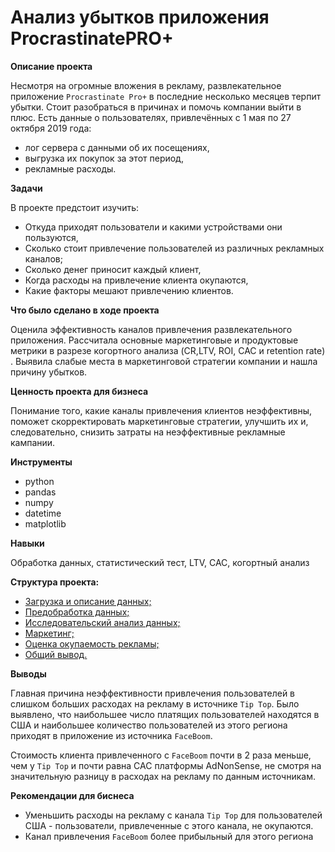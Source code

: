# **Анализ убытков приложения ProcrastinatePRO+**

**Описание проекта**

Несмотря на огромные вложения в рекламу, развлекательное приложение `Procrastinate Pro+` в последние несколько месяцев терпит убытки. Стоит разобраться в причинах и помочь компании выйти в плюс.
Есть данные о пользователях, привлечённых с 1 мая по 27 октября 2019 года:
- лог сервера с данными об их посещениях,
- выгрузка их покупок за этот период,
- рекламные расходы.
    
**Задачи**

В проекте предстоит изучить:
- Откуда приходят пользователи и какими устройствами они пользуются,
- Сколько стоит привлечение пользователей из различных рекламных каналов;
- Сколько денег приносит каждый клиент,
- Когда расходы на привлечение клиента окупаются,
- Какие факторы мешают привлечению клиентов. 




**Что было сделано в ходе проекта**

Оценила эффективность каналов привлечения развлекательного приложения. Рассчитала основные маркетинговые и продуктовые метрики в разрезе когортного анализа (CR,LTV, ROI, CAC и retention rate) . Выявила слабые места в маркетинговой стратегии компании и нашла причину убытков. 




**Ценность проекта для бизнеса**

Понимание того, какие каналы привлечения клиентов неэффективны, поможет  скорректировать маркетинговые стратегии, улучшить их и, следовательно, снизить затраты на неэффективные рекламные кампании.

**Инструменты**

* python
* pandas
* numpy 
* datetime
* matplotlib 

**Навыки**

Обработка данных, статистический тест, LTV, CAC, когортный анализ


**Структура проекта:**

- [Загрузка и описание данных;](#review)
- [Предобработка данных;](#preprocessing)
- [Исследовательский анализ данных;](#analysis)
- [Маркетинг;](#marketing)
- [Оценка окупаемость рекламы;](#payback)
- [Общий вывод.](#results)


**Выводы**

Главная причина неэффективности привлечения пользователей в слишком больших расходах на рекламу в источнике `Tip Top`. Было выявлено, что наибольшее число платящих пользователей находятся в США и наибольшее количество пользователей из этого региона приходят в приложение из источника `FaceBoom`. 

Стоимость клиента привлеченного с `FaceBoom` почти в 2 раза меньше, чем у `Tip Top` и почти равна CAC платформы AdNonSense, не смотря на значительную разницу в расходах на рекламу по данным источникам.


**Рекомендации для биснеса**

- Уменьшить расходы на рекламу с канала `Tip Top` для пользователей США - пользователи, привлеченные с этого канала, не окупаются.
- Канал привлечения `FaceBoom` более прибыльный для этого региона
